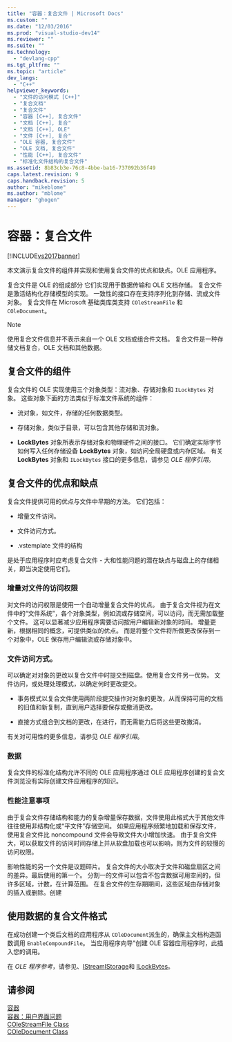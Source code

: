 ```yaml
---
title: "容器：复合文件 | Microsoft Docs"
ms.custom: ""
ms.date: "12/03/2016"
ms.prod: "visual-studio-dev14"
ms.reviewer: ""
ms.suite: ""
ms.technology: 
  - "devlang-cpp"
ms.tgt_pltfrm: ""
ms.topic: "article"
dev_langs: 
  - "C++"
helpviewer_keywords: 
  - "文件的访问模式 [C++]"
  - "复合文档"
  - "复合文件"
  - "容器 [C++], 复合文件"
  - "文档 [C++], 复合"
  - "文档 [C++], OLE"
  - "文件 [C++], 复合"
  - "OLE 容器, 复合文件"
  - "OLE 文档, 复合文件"
  - "性能 [C++], 复合文件"
  - "标准化文件结构的复合文件"
ms.assetid: 8b83cb3e-76c8-4bbe-ba16-737092b36f49
caps.latest.revision: 9
caps.handback.revision: 5
author: "mikeblome"
ms.author: "mblome"
manager: "ghogen"
---
```

# 容器：复合文件
[!INCLUDE[vs2017banner](../assembler/inline/includes/vs2017banner.md)]

本文演示复合文件的组件并实现和使用复合文件的优点和缺点。OLE 应用程序。  
  
 复合文件是 OLE 的组成部分  它们实现用于数据传输和 OLE 文档存储。  复合文件是激活结构化存储模型的实现。  一致性的接口存在支持序列化到存储、流或文件对象。  复合文件在 Microsoft 基础类库类支持 `COleStreamFile` 和 `COleDocument`。  
  
> [!NOTE]
>  使用复合文件信息并不表示来自一个 OLE 文档或组合件文档。  复合文件是一种存储文档复合，OLE 文档和其他数据。  
  
##  <a name="_core_components_of_a_compound_file"></a> 复合文件的组件  
 复合文件的 OLE 实现使用三个对象类型：流对象、存储对象和 `ILockBytes` 对象。  这些对象下面的方法类似于标准文件系统的组件：  
  
-   流对象，如文件，存储的任何数据类型。  
  
-   存储对象，类似于目录，可以包含其他存储和流对象。  
  
-   **LockBytes** 对象所表示存储对象和物理硬件之间的接口。  它们确定实际字节如何写入任何存储设备 **LockBytes** 对象，如访问全局硬盘或内存区域。  有关 **LockBytes** 对象和 `ILockBytes` 接口的更多信息，请参见 *OLE 程序引用*。  
  
##  <a name="_core_advantages_and_disadvantages_of_compound_files"></a> 复合文件的优点和缺点  
 复合文件提供可用的优点与文件中早期的方法。  它们包括：  
  
-   增量文件访问。  
  
-   文件访问方式。  
  
-   .vstemplate 文件的结构  
  
 是处于应用程序时应考虑复合文件 \- 大和性能问题的潜在缺点与磁盘上的存储相关，即当决定使用它们。  
  
###  <a name="_core_incremental_access_to_files"></a> 增量对文件的访问权限  
 对文件的访问权限是使用一个自动增量复合文件的优点。  由于复合文件视为在文件中的“文件系统”，各个对象类型，例如流或存储空间，可以访问，而无需加载整个文件。  这可以显著减少应用程序需要访问按用户编辑新对象的时间。  增量更新，根据相同的概念，可提供类似的优点。  而是将整个文件将所做更改保存到一个对象中，OLE 保存用户编辑流或存储对象中。  
  
###  <a name="_core_file_access_modes"></a> 文件访问方式。  
 可以确定对对象的更改以复合文件中时提交到磁盘。使用复合文件另一优势。  文件访问，或处理处理模式，以确定何时更改提交。  
  
-   事务模式以复合文件使用两阶段提交操作对对象的更改，从而保持可用的文档的旧值和新复制，直到用户选择要保存或撤消更改。  
  
-   直接方式组合到文档的更改，在进行，而无需能力后将这些更改撤消。  
  
 有关对可用性的更多信息，请参见 *OLE 程序引用*。  
  
###  <a name="_core_standardization"></a> 数据  
 复合文件的标准化结构允许不同的 OLE 应用程序通过 OLE 应用程序创建的复合文件浏览没有实际创建文件应用程序的知识。  
  
###  <a name="_core_size_and_performance_considerations"></a> 性能注意事项  
 由于复合文件存储结构和能力的复杂增量保存数据，文件使用此格式大于其他文件往往使用非结构化或“平文件”存储空间。  如果应用程序频繁地加载和保存文件，使用复合文件比 noncompound 文件会导致文件大小增加快速。  由于复合文件大，可以获取文件的访问时间存储上并从软盘加载也可以影响，则为文件的较慢的访问权限。  
  
 影响性能的另一个文件是议题碎片。  复合文件的大小取决于文件和磁盘扇区之间的差异。最后使用的第一个。  分割一的文件可以包含不包含数据可用空间的，但许多区域，计数，在计算范围。  在复合文件的生存期期间，这些区域由存储对象的插入或删除。创建  
  
##  <a name="_core_using_compound_files_format_for_your_data"></a> 使用数据的复合文件格式  
 在成功创建一个类后文档的应用程序从 `COleDocument`派生的，确保主文档构造函数调用 `EnableCompoundFile`。  当应用程序向导"创建 OLE 容器应用程序时，此插入您的调用。  
  
 在 *OLE 程序参考*，请参见、[IStream](http://msdn.microsoft.com/library/windows/desktop/aa380034)[IStorage](http://msdn.microsoft.com/library/windows/desktop/aa380015)和 [ILockBytes](http://msdn.microsoft.com/library/windows/desktop/aa379238)。  
  
## 请参阅  
 [容器](../mfc/containers.md)   
 [容器：用户界面问题](../mfc/containers-user-interface-issues.md)   
 [COleStreamFile Class](../mfc/reference/colestreamfile-class.md)   
 [COleDocument Class](../mfc/reference/coledocument-class.md)